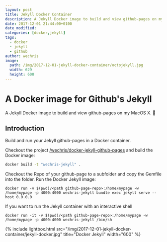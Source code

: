 ```yaml
---
layout: post
title: Jekyll Docker Container
description: A Jekyll Docker image to build and view github-pages on my MacOS X.
date: 2017-12-01 21:44:00+0100
date_modified: 
categories: [docker,jekyll]
tags:
  - docker
  - jekyll
  - github
author: wechris
image:
  path: /img/2017-12-01-jekyll-docker-container/octojekyll.jpg
  width: 629
  height: 600
---
```

# A Docker image for Github's Jekyll

A Jekyll Docker image to build and view github-pages on my MacOS X.
:whale:

## Introduction

Build and run your Jekyll github-pages in a Docker container.

Checkout the project  [/wechris/docker-jekyll-github-pages](https://github.com/wechris/docker-jekyll-github-pages) and build the Docker image:
```bash
docker build -t "wechris-jekyll" .
```

Checkout the Repo of your github-page to a subfolder and copy the Gemfile into the folder.
Run the Docker Jekyll image:
```
docker run -v $(pwd)/<path github-page-repo>:/home/mypage -w /home/mypage -p 4000:4000 wechris-jekyll bundle exec jekyll serve --host 0.0.0.0
```

If you want to run the Jekyll container with an interactive shell
```
docker run -it -v $(pwd)/<path github-page-repo>:/home/mypage -w /home/mypage -p 4000:4000 wechris-jekyll /bin/sh
```

{% include lightbox.html src="/img/2017-12-01-jekyll-docker-container/jekyll-docker.jpg" title="Docker Jekyll" width="600" %}
